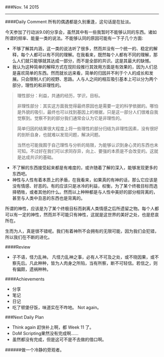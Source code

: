 ###Nov. 14 2015
***
####Daily Comment
所有的偶遇都是久别重逢，这句话是在扯淡。

今天参加了行动派9.0的分享会，虽然其中有一些我暂时不能够认同的东西。诸如所谓的频率、能量一类的说法。不能够认同的原因可能有一下子几个方面:

+ 不够了解其内涵，这一类的说法听了很多，然而并没有一个统一的、稳定的解释，每个人都可以有不同的理解。在我看来，既然每个人都有不同的理解，那么人们就只能够就其达成一部分，而不是全部的共识。这是其最大的缺憾。
+ 我认为这种简单的解释方式在现阶段推行其效用方面是有效果的，因为人们总是喜欢简单的东西。然而就长远来看，简单的归因并不利于个人的成长和发展。只会限制人们的视野、思路。人与人之间的相互吸引基本上可以分为两个部分，理性的和非理性的。

> 理性部分：利益，共通的经历，学识，目标。
> 
> 非理性部分：其实这方面我觉得最终原因也是需要一定的科学依据的。哪怕是外貌的吸引，最终也可以找到基因上的根据，只是这一部分人们很难自我觉察到。觉察不到的部分我们通常会认为它是非理性的。
> 
> 简单归因的结果很大程度上将一些理性的部分归结为非理性因素，没有很好的剖析自身，也就难以发现问题，解决问题。
> 
> 当然也可能我囿于自己理性与分析的局限，为能够认识到身心灵的东西也未可知。不过好在我们可以求同存异，向上、要强的本质是不会改变的。这就是达成共识的基础。 

+ 不了解的东西接受起来都是有难度的，或许随着了解的深入，能够发现更多的东西吧。
+ 神性与人性有着本质上的矛盾，在我看来，如果真的有神的话，那么它应该是没有情感、好恶的。有的应该只是冰冷的利益，权衡，为了某个终极目标而选择牺牲，或者其他的什么。然而以上种种都是与人性中美好的部分相背离的，甚至与人类中丑恶的东西也是背离的。

所谓的神性，应该是为了某个终极目标而剥离人类情感之后所遗留之物。每个人都可以有一定的神性，然而并不可能只有神性，这就是这世界的美好之处，也是悲哀所在。

生而为人，真是很不错呢。我们有着神所不会拥有的无限可能，因为我们会犯错，所以我们在不断的进化。

####Review
+ 子不语，怪力乱神。 凡怪力乱神之事，必有人不可及之处，或不晓因果，或不察先后。凡此种种，皆为人肉身之所陷，当有所察，断不可轻信。若信之，则有偏颇，遗祸种种。

####Achievements
+ 分享
+ 笔记
+ 日记
+ 吃了顿堡仔饭，味道实在不咋地。 Not again。

###Next Daily Plan
+ Think again 赶快补上啊，都 Week 11 了。
+ DoM Scripting果然没有完成啊……
+ 虽然都没有完成，但是这可不是不去做的借口啊。

######做一个冷静的旁观者。